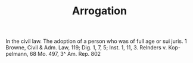 ---
title: Arrogation
letter: A
permalink: "/definitions/arrogation.html"
body: In the civil law. The adoption of a person who was of full age or sui juris.
  1 Browne, Civil & Adm. Law, 119; Dig. 1, 7, 5; Inst. 1, 11, 3. Relnders v. Kop-pelmann,
  68 Mo. 497, 3^ Am. Rep. 802
published_at: '2018-07-07'
source: Black's Law Dictionary
layout: post
---